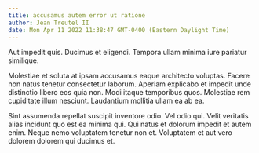 ```yaml
---
title: accusamus autem error ut ratione
author: Jean Treutel II
date: Mon Apr 11 2022 11:38:47 GMT-0400 (Eastern Daylight Time)
---
```

Aut impedit quis. Ducimus et eligendi. Tempora ullam minima iure pariatur similique.

 Molestiae et soluta at ipsam accusamus eaque architecto voluptas. Facere non natus tenetur consectetur laborum. Aperiam explicabo et impedit unde distinctio libero eos quia non. Modi itaque temporibus quos. Molestiae rem cupiditate illum nesciunt. Laudantium mollitia ullam ea ab ea.

 Sint assumenda repellat suscipit inventore odio. Vel odio qui. Velit veritatis alias incidunt quo est ea minima qui. Qui natus et dolorum impedit et autem enim. Neque nemo voluptatem tenetur non et. Voluptatem et aut vero dolorem dolorem qui ducimus et.
